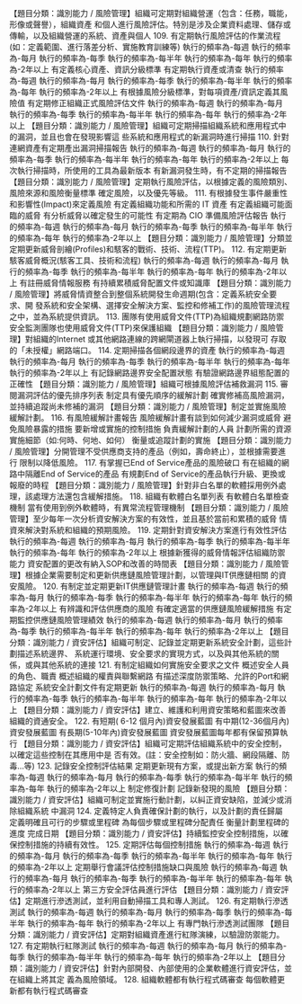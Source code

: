 【題目分類：識別能力 / 風險管理】組織可定期對組織營運（包含：任務，職能，形像或聲譽），組織資產
和個人進行風險評估。特別是涉及企業資料處理、儲存或傳輸，以及組織營運的系統、資產與個人
109.
有定期執行風險評估的作業流程(如：定義範圍、進行落差分析、實施教育訓練等)
執行的頻率為-每週 執行的頻率為-每月 執行的頻率為-每季 執行的頻率為-每半年 執行的頻率為-每年
執行的頻率為-2年以上
有定義核心資產、資訊分級標準
有定期執行資產或清查
執行的頻率為-每週 執行的頻率為-每月 執行的頻率為-每季 執行的頻率為-每半年 執行的頻率為-每年
執行的頻率為-2年以上
有根據風險分級標準，對每項資產/資訊定義其風險值
有定期修正組織正式風險評估文件
執行的頻率為-每週 執行的頻率為-每月 執行的頻率為-每季 執行的頻率為-每半年 執行的頻率為-每年
執行的頻率為-2年以上
【題目分類：識別能力 / 風險管理】組織可定期掃描組織系統和應用程式中的漏洞，並且也會在發現影響這
些系統和應用程式的新漏洞時進行掃描
110.
針對連網資產有定期產出漏洞掃描報告
執行的頻率為-每週 執行的頻率為-每月 執行的頻率為-每季 執行的頻率為-每半年 執行的頻率為-每年
執行的頻率為-2年以上
每次執行掃描時，所使用的工具為最新版本
有新漏洞發生時，有不定期的掃描報告
【題目分類：識別能力 / 風險管理】定期執行風險評估，以根據定義的風險類別、風險來源和風險衡量標準
確定風險，以及優先等級。
111.
有根據發生事件嚴重性和影響性(Impact)來定義風險
有定義組織功能和所需的 IT 資產
有定義組織可能面臨的威脅
有分析威脅以確定發生的可能性
有定期為 CIO 準備風險評估報告
執行的頻率為-每週 執行的頻率為-每月 執行的頻率為-每季 執行的頻率為-每半年 執行的頻率為-每年
執行的頻率為-2年以上
【題目分類：識別能力 / 風險管理】分類並定期更新威脅剖繪(Profiles)和駭客的戰術、技術、流程(TTP)。
112.
有定期更新駭客威脅概況(駭客工具、技術和流程)
執行的頻率為-每週 執行的頻率為-每月 執行的頻率為-每季 執行的頻率為-每半年 執行的頻率為-每年
執行的頻率為-2年以上
有註冊威脅情報服務
有持續累積威脅配置文件或知識庫
【題目分類：識別能力 / 風險管理】將威脅情資整合到整個系統開發生命週期(包含：定義系統安全要求、開
發系統和安全架構、選擇安全解決方案、監控和修補工作)的風險管理流程之中，並為系統提供資訊。
113.
團隊有使用威脅文件(TTP)為組織規劃網路防禦
安全監測團隊也使用威脅文件(TTP)來保護組織
【題目分類：識別能力 / 風險管理】對組織的Internet 或其他網路連線的跨網閘道器上執行掃描，以發現可
存取的「未授權」網路端口。
114.
定期掃描各個網段邊界的資產
執行的頻率為-每週 執行的頻率為-每月 執行的頻率為-每季 執行的頻率為-每半年 執行的頻率為-每年
執行的頻率為-2年以上
有記錄網路邊界安全配置狀態
有驗證網路邊界組態配置的正確性
【題目分類：識別能力 / 風險管理】組織可根據風險評估補救漏洞
115.
審閱漏洞評估的優先排序列表
制定具有優先順序的緩解計劃
確實修補高風險漏洞，並持續追蹤尚未修補的漏洞
【題目分類：識別能力 / 風險管理】制定並實施風險緩解計劃。
116.
有風險緩解計畫報告
風險緩解計畫有談到如何減少漏洞或威脅
避免風險暴露的措施
要新增或實施的控制措施
負責緩解計劃的人員
計劃所需的資源
實施細節（如:何時、何地、如何）
衡量或追蹤計劃的實施
【題目分類：識別能力 / 風險管理】分開管理不受供應商支持的產品（例如，壽命終止），並根據需要進行
限制以降低風險。
117.
有掌握已End of Service產品的風險破口
有在組織的網路中隔離End of Service的產品
有規劃End of Service的產品執行升級、更換或報廢的時程
【題目分類：識別能力 / 風險管理】針對非白名單的軟體採用例外處理，該處理方法還包含緩解措施。
118.
組織有軟體白名單列表
有軟體白名單檢查機制
當有使用到例外軟體時，有異常流程管理機制
【題目分類：識別能力 / 風險管理】至少每年一次分析資安解決方案的有效性，並且基於當前和累積的威脅
情資來解決對系統和組織的預期風險。
119.
定期針對資安解決方案進行有效性評估
執行的頻率為-每週 執行的頻率為-每月 執行的頻率為-每季 執行的頻率為-每半年 執行的頻率為-每年
執行的頻率為-2年以上
根據新獲得的威脅情報評估組織防禦能力
資安配置的更改有納入SOP和改善的時間表
【題目分類：識別能力 / 風險管理】根據企業需要制定和更新供應鏈風險管理計劃，以管理與IT供應鏈相關
的資安風險。
120.
有制定並定期更新IT供應鏈管理計畫
執行的頻率為-每週 執行的頻率為-每月 執行的頻率為-每季 執行的頻率為-每半年 執行的頻率為-每年
執行的頻率為-2年以上
有辨識和評估供應商的風險
有確定適當的供應鏈風險緩解措施
有定期監控供應鏈風險管理績效
執行的頻率為-每週 執行的頻率為-每月 執行的頻率為-每季 執行的頻率為-每半年 執行的頻率為-每年
執行的頻率為-2年以上
【題目分類：識別能力 / 資安評估】組織可制定、記錄並定期更新系統安全計劃，這些計劃描述系統邊界、
系統運行環境、安全要求的實現方式，以及與其他系統的關係，或與其他系統的連接
121.
有制定組織如何實施安全要求之文件
概述安全人員的角色、職責
概述組織的權責與聯繫網路
有描述深度防禦策略、允許的Port和網路協定
系統安全計劃文件有定期更新
執行的頻率為-每週 執行的頻率為-每月 執行的頻率為-每季 執行的頻率為-每半年 執行的頻率為-每年
執行的頻率為-2年以上
【題目分類：識別能力 / 資安評估】建立、維護和利用資安策略和藍圖來改善組織的資通安全。
122.
有短期( 6-12 個月內)資安發展藍圖
有中期(12-36個月內)資安發展藍圖
有長期(5-10年內)資安發展藍圖
資安發展藍圖每年都有保留預算執行
【題目分類：識別能力 / 資安評估】組織可定期評估組織系統中的安全控制，以確定這些控制在其應用中是
否有效。(註：安全控制如：防火牆、網段隔離、防毒…等)
123.
記錄安全控制評估結果
定期更新現有方案，或提出新方案
執行的頻率為-每週 執行的頻率為-每月 執行的頻率為-每季 執行的頻率為-每半年 執行的頻率為-每年
執行的頻率為-2年以上
制定修復計劃
記錄新發現的風險
【題目分類：識別能力 / 資安評估】組織可制定並實施行動計劃，以糾正資安缺陷，並減少或消除組織系統
中漏洞
124.
定義特定人負責確保計劃的執行，以及計劃的責任歸屬
定義明確且可行的步驟或里程碑
為每個步驟或里程碑分配責任
衡量計劃里程碑的進度
完成日期
【題目分類：識別能力 / 資安評估】持續監控安全控制措施，以確保控制措施的持續有效性。
125.
定期評估每個控制措施
執行的頻率為-每週 執行的頻率為-每月 執行的頻率為-每季 執行的頻率為-每半年 執行的頻率為-每年
執行的頻率為-2年以上
定期舉行會議評估控制措施缺口與風險
執行的頻率為-每週 執行的頻率為-每月 執行的頻率為-每季 執行的頻率為-每半年 執行的頻率為-每年
執行的頻率為-2年以上
第三方安全評估員進行評估
【題目分類：識別能力 / 資安評估】定期進行滲透測試，並利用自動掃描工具和專人測試。
126.
有定期執行滲透測試
執行的頻率為-每週 執行的頻率為-每月 執行的頻率為-每季 執行的頻率為-每半年 執行的頻率為-每年
執行的頻率為-2年以上
有專門執行滲透測試團隊
【題目分類：識別能力 / 資安評估】定期對組織資產進行紅隊演練，以驗證防禦能力。
127.
有定期執行紅隊測試
執行的頻率為-每週 執行的頻率為-每月 執行的頻率為-每季 執行的頻率為-每半年 執行的頻率為-每年
執行的頻率為-2年以上
【題目分類：識別能力 / 資安評估】針對內部開發、內部使用的企業軟體進行資安評估，並在組織上將其定
義為風險領域。
128.
組織軟體都有執行程式碼審查
每個軟體更新都有執行程式碼審查
